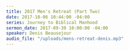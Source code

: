 ```yaml
---
title: 2017 Men's Retreat (Part Two)
date: 2017-10-06 10:44:00 -04:00
series: Journey to Biblical Manhood
sermon_date: 2017-09-30 10:00:00 -04:00
speaker: Denis Beausejour
audio_file: "/uploads/mens-retreat-denis.mp3"
---
```


